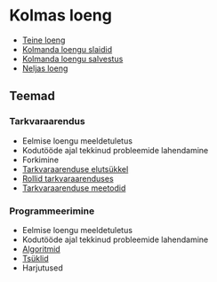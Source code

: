 # Kolmas loeng

- [Teine loeng](../Lesson-02/README.md)
- [Kolmanda loengu slaidid](Slides.md)
- [Kolmanda loengu salvestus]()
- [Neljas loeng](../Lesson-04/README.md)

## Teemad

### Tarkvaraarendus

- Eelmise loengu meeldetuletus
- Kodutööde ajal tekkinud probleemide lahendamine
- Forkimine
- [Tarkvaraarenduse elutsükkel](../../../Subjects/Software-Development/Topics/SDLC/README.md)
- [Rollid tarkvaraarenduses](../../../Subjects/Software-Development/Topics/Roles/README.md)
- [Tarkvaraarenduse meetodid]()

### Programmeerimine

- Eelmise loengu meeldetuletus
- Kodutööde ajal tekkinud probleemide lahendamine
- [Algoritmid](../../../Subjects/Programming-Basics/Topics/Algorithms/README.md)
- [Tsüklid](../../../Subjects/Programming-Basics/Topics/Cycles/README.md)
- Harjutused
